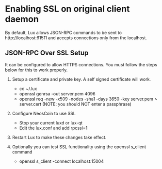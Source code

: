 Enabling SSL on original client daemon
======================================
By default, Lux allows JSON-RPC commands to be sent to http://localhost:61511
and accepts connections only from the localhost.

JSON-RPC Over SSL Setup
-----------------------
It can be configured to allow HTTPS connections.  You must follow the steps below
for this to work properly.

1. Setup a certificate and private key.  A self signed certificate will work.
    * cd ~/.lux
    * openssl genrsa -out server.pem 4096
    * openssl req -new -x509 -nodes -sha1 -days 3650 -key server.pem > server.cert
    (NOTE: you should NOT enter a passphrase)

2. Configure NeosCoin to use SSL
    * Stop your current luxd or lux-qt
    * Edit the lux.conf and add
      rpcssl=1

3. Restart Lux to make these changes take effect.

4. Optionally you can test SSL functionality using the openssl s_client command
    * openssl s_client -connect localhost:15004

